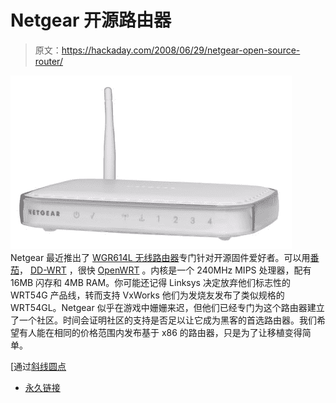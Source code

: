 # Netgear 开源路由器

> 原文：<https://hackaday.com/2008/06/29/netgear-open-source-router/>

![](img/51371e6d13b51a0b5c352f08595fd24b.png)
Netgear 最近推出了 [WGR614L 无线路由器](http://www.cyberciti.biz/tips/wgr614l-wireless-g-router.html)专门针对开源固件爱好者。可以用[番茄](http://www.polarcloud.com/tomato)， [DD-WRT](http://www.dd-wrt.com/dd-wrtv3/index.php) ，很快 [OpenWRT](http://openwrt.org/) 。内核是一个 240MHz MIPS 处理器，配有 16MB 闪存和 4MB RAM。你可能还记得 Linksys 决定放弃他们标志性的 WRT54G 产品线，转而支持 VxWorks 他们为发烧友发布了类似规格的 WRT54GL。Netgear 似乎在游戏中姗姗来迟，但他们已经专门为这个路由器建立了一个社区。时间会证明社区的支持是否足以让它成为黑客的首选路由器。我们希望有人能在相同的价格范围内发布基于 x86 的路由器，只是为了让移植变得简单。

[通过[斜线圆点](http://mobile.slashdot.org/article.pl?sid=08/06/29/005233&from=rss)

*   [永久链接](http://www.cyberciti.biz/tips/wgr614l-wireless-g-router.html)